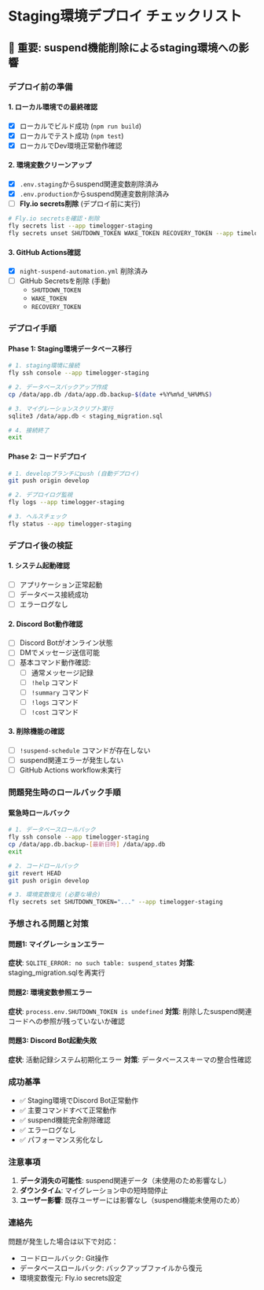 # Staging環境デプロイ チェックリスト

## 🚨 重要: suspend機能削除によるstaging環境への影響

### デプロイ前の準備

#### 1. ローカル環境での最終確認
- [x] ローカルでビルド成功 (`npm run build`)
- [x] ローカルでテスト成功 (`npm test`)
- [x] ローカルでDev環境正常動作確認

#### 2. 環境変数クリーンアップ
- [x] `.env.staging`からsuspend関連変数削除済み
- [x] `.env.production`からsuspend関連変数削除済み
- [ ] **Fly.io secrets削除** (デプロイ前に実行)

```bash
# Fly.io secretsを確認・削除
fly secrets list --app timelogger-staging
fly secrets unset SHUTDOWN_TOKEN WAKE_TOKEN RECOVERY_TOKEN --app timelogger-staging
```

#### 3. GitHub Actions確認
- [x] `night-suspend-automation.yml` 削除済み
- [ ] GitHub Secretsを削除 (手動)
  - `SHUTDOWN_TOKEN`
  - `WAKE_TOKEN` 
  - `RECOVERY_TOKEN`

### デプロイ手順

#### Phase 1: Staging環境データベース移行
```bash
# 1. staging環境に接続
fly ssh console --app timelogger-staging

# 2. データベースバックアップ作成
cp /data/app.db /data/app.db.backup-$(date +%Y%m%d_%H%M%S)

# 3. マイグレーションスクリプト実行
sqlite3 /data/app.db < staging_migration.sql

# 4. 接続終了
exit
```

#### Phase 2: コードデプロイ
```bash
# 1. developブランチにpush (自動デプロイ)
git push origin develop

# 2. デプロイログ監視
fly logs --app timelogger-staging

# 3. ヘルスチェック
fly status --app timelogger-staging
```

### デプロイ後の検証

#### 1. システム起動確認
- [ ] アプリケーション正常起動
- [ ] データベース接続成功
- [ ] エラーログなし

#### 2. Discord Bot動作確認
- [ ] Discord Botがオンライン状態
- [ ] DMでメッセージ送信可能
- [ ] 基本コマンド動作確認:
  - [ ] 通常メッセージ記録
  - [ ] `!help` コマンド
  - [ ] `!summary` コマンド
  - [ ] `!logs` コマンド
  - [ ] `!cost` コマンド

#### 3. 削除機能の確認
- [ ] `!suspend-schedule` コマンドが存在しない
- [ ] suspend関連エラーが発生しない
- [ ] GitHub Actions workflow未実行

### 問題発生時のロールバック手順

#### 緊急時ロールバック
```bash
# 1. データベースロールバック
fly ssh console --app timelogger-staging
cp /data/app.db.backup-[最新日時] /data/app.db
exit

# 2. コードロールバック
git revert HEAD
git push origin develop

# 3. 環境変数復元 (必要な場合)
fly secrets set SHUTDOWN_TOKEN="..." --app timelogger-staging
```

### 予想される問題と対策

#### 問題1: マイグレーションエラー
**症状**: `SQLITE_ERROR: no such table: suspend_states`
**対策**: staging_migration.sqlを再実行

#### 問題2: 環境変数参照エラー
**症状**: `process.env.SHUTDOWN_TOKEN is undefined`
**対策**: 削除したsuspend関連コードへの参照が残っていないか確認

#### 問題3: Discord Bot起動失敗
**症状**: 活動記録システム初期化エラー
**対策**: データベーススキーマの整合性確認

### 成功基準

- ✅ Staging環境でDiscord Bot正常動作
- ✅ 主要コマンドすべて正常動作
- ✅ suspend機能完全削除確認
- ✅ エラーログなし
- ✅ パフォーマンス劣化なし

### 注意事項

1. **データ消失の可能性**: suspend関連データ（未使用のため影響なし）
2. **ダウンタイム**: マイグレーション中の短時間停止
3. **ユーザー影響**: 既存ユーザーには影響なし（suspend機能未使用のため）

### 連絡先

問題が発生した場合は以下で対応：
- コードロールバック: Git操作
- データベースロールバック: バックアップファイルから復元
- 環境変数復元: Fly.io secrets設定